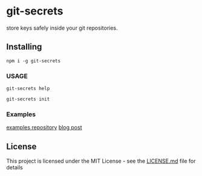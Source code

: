 # git-secrets

store keys safely inside your git repositories.

## Installing

```
npm i -g git-secrets
```

### USAGE

```
git-secrets help
```

```
git-secrets init
```

### Examples

[examples repository](https://github.com/niradler/git-secrets-examples)
[blog post](https://niradler.com/commit-secrets-to-git-encrypted/)

## License

This project is licensed under the MIT License - see the [LICENSE.md](LICENSE.md) file for details
